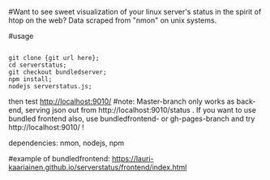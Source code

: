 #Want to see sweet visualization of your linux server's status in the spirit of htop on the web?
Data scraped from "nmon" on unix systems.

#usage
<pre><code>
git clone {git url here};
cd serverstatus;
git checkout bundledserver;
npm install;
nodejs serverstatus.js;
</code></pre>
then test <a href="http://localhost:9010/">http://localhost:9010/</a>
#note: 
Master-branch only works as back-end, serving json out from http://localhost:9010/status .
If you want to use bundled frontend also, use bundledfrontend- or gh-pages-branch and try http://localhost:9010/ !

dependencies: nmon, nodejs, npm

#example of bundledfrontend:
https://lauri-kaariainen.github.io/serverstatus/frontend/index.html

